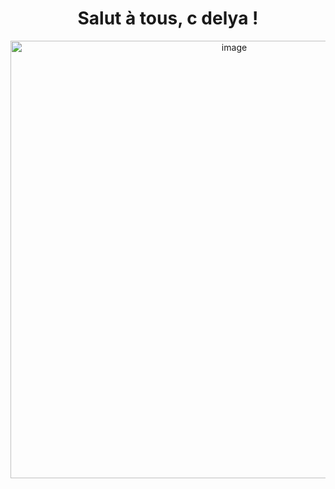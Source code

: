 <div id="header" align="center">
    <h1>Salut à tous, c delya !</h1>
    <img src="https://github.com/delyameksi/delyameksi/assets/114925560/d98f260b-f89d-4ab5-8dd8-34f32657220a" alt="image" width="700" height="700">
</div>
